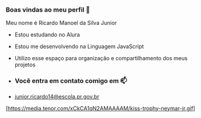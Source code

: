 ### Boas vindas ao meu perfil 💙

Meu nome é Ricardo Manoel da Silva Junior

- Estou estudando no Alura
- Estou me desenvolvendo na Linguagem JavaScript
- Utilizo esse espaço para organização e compartilhamento dos meus projetos
  
- ### Você entra em contato comigo em 📫

- junior.ricardo14@escola.pr.gov.br

[https://media.tenor.com/xCkCA1qN2AMAAAAM/kiss-trophy-neymar-jr.gif]

